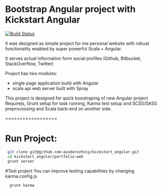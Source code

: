 Bootstrap Angular project with Kickstart Angular
=================
[![Build Status](https://travis-ci.org/azadorozhniy/kickstart_angular.svg?branch=master)](https://travis-ci.org/azadorozhniy/kickstart_angular)

It was designed as simple project for me personal website with
robust functionality enabled by super powerful Scala + Angular.

It serves actual information form social profiles (Github, Bitbucket, StackOverflow, Twitter)

Project has two modules:
 * single page application build with Angular
 * scala api web server built with Spray


This project is designed for quick boostraping of new Angular project Requirejs,
Grunt setup for task running, Karma test setup and SCSS/SASS preprocessing
and Scala back-end on another side.

==================

# Run Project: 

```bash
 git clone git@github.com:azadorozhniy/kickstart_angular.git
 cd kickstart_angular/portfolio-web
 grunt server
```
#Test project
You can improve testing capabilities by changing karma.config.js

```bash
  grunt karma
```


